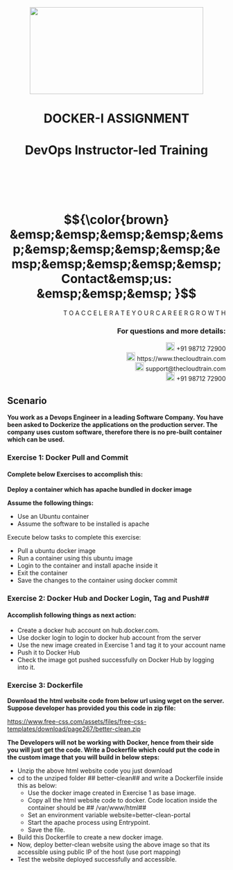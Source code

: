 <div align="center">
<img src=https://static.wixstatic.com/media/1c706c_a5df0ad56f894928bf858a74ba744b32~mv2.png/v1/fit/w_2500,h_1330,al_c/1c706c_a5df0ad56f894928bf858a74ba744b32~mv2.png width="400" height="200">
 </div>

# <div align="center"> DOCKER-I ASSIGNMENT </p>

# <div align="center"> DevOps Instructor-led Training </div>

<br />

<br />

<br />

<br />

# $${\color{brown} &emsp;&emsp;&emsp;&emsp;&emsp;&emsp;&emsp;&emsp;&emsp;&emsp;&emsp;&emsp;&emsp;&emsp; Contact&emsp;us: &emsp;&emsp;&emsp; }$$

<div align="right"> T O A C C E L E R A T E Y O U R C A R E E R G R O W T H </div>

### <div align="right"> For questions and more details: </div>

<div align="right"> <img src=https://w7.pngwing.com/pngs/759/922/png-transparent-telephone-logo-iphone-telephone-call-smartphone-phone-electronics-text-trademark-thumbnail.png width="20" height="20"> +91 98712 72900 </div>

<div align="right"> <img src=https://pbs.twimg.com/profile_images/1450734615946219520/jmBHQRRa_400x400.jpg width="20" height="20"> https://www.thecloudtrain.com </div>

<div align="right"> <img src=https://icons.iconarchive.com/icons/martz90/circle/512/email-icon.png width="20" height="20"> support@thecloudtrain.com </div>

<div align="right"> <img src=https://png.pngtree.com/png-vector/20221018/ourmid/pngtree-whatsapp-icon-png-image_6315990.png width="20" height="20"> +91 98712 72900 </div>

## Scenario

**You work as a Devops Engineer in a leading Software Company. You have been asked to Dockerize the applications on the production server. The company uses custom software, therefore there is no pre-built container which can be used.**

### Exercise 1: Docker Pull and Commit

#### Complete below Exercises to accomplish this: 

**Deploy a container which has apache bundled in docker image**

**Assume the following things:**

* Use an Ubuntu container
* Assume the software to be installed is apache

Execute below tasks to complete this exercise:

* Pull a ubuntu docker image
* Run a container using this ubuntu image
* Login to the container and install apache inside it
* Exit the container
* Save the changes to the container using docker commit

### Exercise 2: Docker Hub and Docker Login, Tag and Push## 

#### Accomplish following things as next action: 

* Create a docker hub account on hub.docker.com.
* Use docker login to login to docker hub account from the server
* Use the new image created in Exercise 1 and tag it to your account name
* Push it to Docker Hub
* Check the image got pushed successfully on Docker Hub by logging into it.

### Exercise 3: Dockerfile

**Download the html website code from below url using wget on the server. Suppose developer has provided you this code in zip file:**

https://www.free-css.com/assets/files/free-css-templates/download/page267/better-clean.zip

**The Developers will not be working with Docker, hence from their side you will just get the code. Write a Dockerfile which could put the code in the custom image that you will build in below steps:**

* Unzip the above html website code you just download
* cd to the unziped folder ## better-clean##  and write a Dockerfile inside this as below:
  * Use the docker image created in Exercise 1 as base image.
  * Copy all the html website code to docker. Code location inside the container should be ## /var/www/html## 
  * Set an environment variable website=better-clean-portal
  * Start the apache process using Entrypoint.
  * Save the file.
* Build this Dockerfile to create a new docker image.
* Now, deploy better-clean website using the above image so that its accessible using public IP of the host (use port mapping)
* Test the website deployed successfully and accessible.
